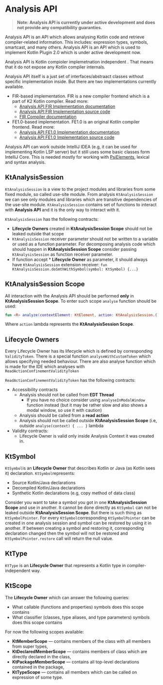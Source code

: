 # Analysis API

> **Note: Analysis API is currently under active development and does not provide any compatibility guaranties.**

Analysis API is an API which allows analysing Kotlin code and retrieve compiler-related information. This includes:
expression types, symbols, smartcast, and many others. Analysis API is an API which is used to implement Kotlin Plugin 2.0 which is under
active development now.

Analysis API is Kotlin compioler implemetnation independent . That means that it do not expose any Kotlin compiler internals.

Analysis API itself is a just set of interfaces/abstraact classes without specific implementation inside. But there are two implementations
currently available.

* FIR-based implementation. FIR is a new compiler frontend which is a part of K2 Kotlin compiler. Read more:
    * [Analysis API FIR Implementation documentation](analysis-api-fir.md)
    * [Analysis API FIR Implementation source code](../../analysis/analysis-api-fir)
    * [FIR Compiler documentation](../fir/fir-basics.md)
* FE1.0-based implementation. FE1.0 is an original Kotlin compiler frontend. Read more:
    * [Analysis API FE1.0 Implementation documentation](analysis-api-fe10.md)
    * [Analysis API FE1.0 Implementation source code](../../analysis/analysis-api-fe10)

Analysis API can work outside IntelliJ IDEA (e.g, it can be used for implementing Kotlin LSP server) but it still uses some basic classes
form IntelliJ Core. This is needed mostly for working with [PsiElements](https://plugins.jetbrains.com/docs/intellij/psi-elements.html),
lexical and syntax analysis.

## KtAnalysisSession

`KtAnalysisSession` is a view to the project modules and libraries from some fixed module, so called use-site module. From
analysis `KtAnalysisSession` we can see only modules and libraries which are transitive dependencies of the use-site module.
`KtAnalysisSession` contains set of functions to interact with **Analysis API** and it is the only way to interact with it.

`KtAnalysisSession` has the following contracts:

* **Lifecycle Owners** created in **KtAnalysisSession Scope** should not be leaked outside that scope
* `KtAnalysisSession` receiver parameter should not be written to a variable or used as a function parameter. For decomposing analysis code
  which should happen in **KtAnalysisSession Scope** consider passing `KtAnalysisSession` as function receiver parameter.
* If function accept * **Lifecycle Owner** as parameter, it should always have `KtAnalysisSession` extension
  receiver: `fun KtAnalysisSession.doSmthWithSymbol(symbol: KtSymbol) {...}`

## KtAnalysisSession Scope

All interaction with the Analysis API should be performed **only** in **KtAnalysisSession Scope**. To enter such scope `analyse`
function should be used:

```kotlin
fun <R> analyze(contextElement: KtElement, action: KtAnalysisSession.() -> R): R
```

Where `action` lambda represents the **KtAnalysisSession Scope**.

## Lifecycle Owners

Every Lifecycle Owner has its lifecycle which is defined by corresponding `ValidityToken`. There is a special
function `analyseWithCustomToken` which allows specifying needed behaviour. There are also analyse function which is made for the IDE which
analyses with `ReadActionConfinementValidityToken`

`ReadActionConfinementValidityToken` has the following contracts:

* Accessibility contracts
    * Analysis should not be called from **EDT Thread**
        * If you have no choice consider using `analyseInModalWindow` function instead (but it may be rather slow and also shows a modal
          window, so use it with caution)
    * Analysis should be called from a **read action**
    * Analysis should not be called outside **KtAnalysisSession Scope** (i.e, outside `analyse(context) { ... }` lambda
* Validity contracts:
    * Lifecycle Owner is valid only inside Analysis Context it was created in.

## KtSymbol

`KtSymbol`is an **Lifecycle Owner** that describes Kotlin or Java (as Kotlin sees it) declaration. `KtSymbol`represents:

* Source Kotlin/Java declarations
* Decompiled Kotlin/Java declarations
* Synthetic Kotlin declarations (e.g, copy method of data class)

Consider you want to take a symbol you got in one **KtAnalysisSession Scope** and use in another. It cannot be done directly as `KtSymbol`
can not be leaked outside **KtAnalysisSession Scope**. But there is such thing as `
KtSymbolPointer`. For every `KtSymbol`corresponding `KtSymbolPointer` can be created in one analysis session and symbol can be restored by
using it in another. If between creating a symbol and restoring it, corresponding declaration changed then the symbol will not be restored
and `KtSymbolPointer.restore` call will return the null value.

## KtType

`KtType` is an **Lifecycle Owner** that represents a Kotlin type in compiler-independent way.

## KtScope

The **Lifecycle Owner** which can answer the following queries:

* What callable (functions and properties) symbols does this scope contains
* What classifier (classes, type aliases, and type parameters) symbols does this scope contains

For now the following scopes available:

* **KtMemberScope** — contains members of the class with all members from super types,
* **KtDeclaredMemberScope** — contains members of class which are directly declared in the class,
* **KtPackageMemberScope** — contains all top-level declarations contained in the package,
* **KtTypeScope** — contains all members which can be called on expression of some type. 

